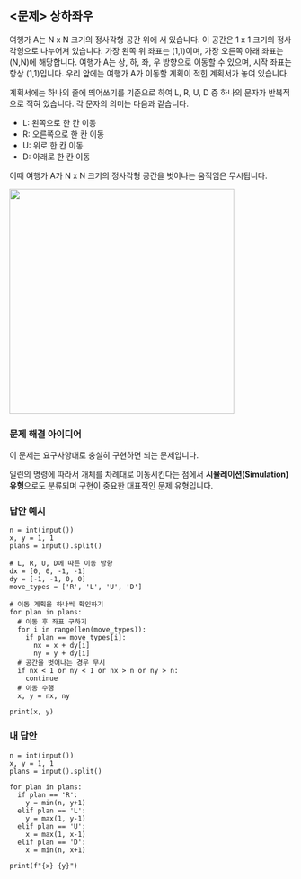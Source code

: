 ## <문제> 상하좌우
여행가 A는 N x N 크기의 정사각형 공간 위에 서 있습니다. 이 공간은 1 x 1 크기의 정사각형으로 
나누어져 있습니다. 가장 왼쪽 위 좌표는 (1,1)이며, 가장 오른쪽 아래 좌표는 (N,N)에 해당합니다. 
여행가 A는 상, 하, 좌, 우 방향으로 이동할 수 있으며, 시작 좌표는 항상 (1,1)입니다. 우리 앞에는 
여행가 A가 이동할 계획이 적힌 계획서가 놓여 있습니다.

계획서에는 하나의 줄에 띄어쓰기를 기준으로 하여 L, R, U, D 중 하나의 문자가 반복적으로 적혀 있습니다. 
각 문자의 의미는 다음과 같습니다.
- L: 왼쪽으로 한 칸 이동
- R: 오른쪽으로 한 칸 이동
- U: 위로 한 칸 이동
- D: 아래로 한 칸 이동

이때 여행가 A가 N x N 크기의 정사각형 공간을 벗어나는 움직임은 무시됩니다.

<img src=https://user-images.githubusercontent.com/62216628/161372750-1f269cba-9573-4940-b8b9-7c644231d2fd.png width=400px></img>

### 문제 해결 아이디어
이 문제는 요구사항대로 충실히 구현하면 되는 문제입니다.

일련의 명령에 따라서 개체를 차례대로 이동시킨다는 점에서 **시뮬레이션(Simulation) 유형**으로도 분류되며 구현이 중요한 대표적인 문제 유형입니다.

### 답안 예시
```
n = int(input())
x, y = 1, 1
plans = input().split()

# L, R, U, D에 따른 이동 방향
dx = [0, 0, -1, -1]
dy = [-1, -1, 0, 0]
move_types = ['R', 'L', 'U', 'D']

# 이동 계획을 하나씩 확인하기
for plan in plans:
  # 이동 후 좌표 구하기
  for i in range(len(move_types)):
    if plan == move_types[i]:
      nx = x + dy[i]
      ny = y + dy[i]
  # 공간을 벗어나는 경우 무시
  if nx < 1 or ny < 1 or nx > n or ny > n:
    continue
  # 이동 수행
  x, y = nx, ny

print(x, y)
```

### 내 답안
```
n = int(input())
x, y = 1, 1
plans = input().split()

for plan in plans:
  if plan == 'R':
    y = min(n, y+1)
  elif plan == 'L':
    y = max(1, y-1)
  elif plan == 'U':
    x = max(1, x-1)
  elif plan == 'D':
    x = min(n, x+1)

print(f"{x} {y}")
```
